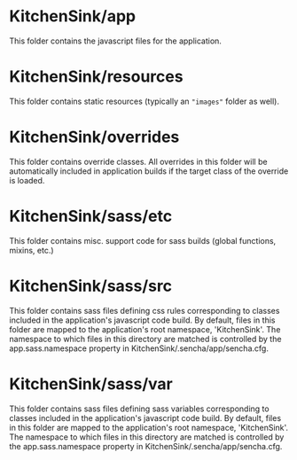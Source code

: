 # KitchenSink/app

This folder contains the javascript files for the application.

# KitchenSink/resources

This folder contains static resources (typically an `"images"` folder as well).

# KitchenSink/overrides

This folder contains override classes. All overrides in this folder will be 
automatically included in application builds if the target class of the override
is loaded.

# KitchenSink/sass/etc

This folder contains misc. support code for sass builds (global functions, 
mixins, etc.)

# KitchenSink/sass/src

This folder contains sass files defining css rules corresponding to classes
included in the application's javascript code build.  By default, files in this 
folder are mapped to the application's root namespace, 'KitchenSink'. The
namespace to which files in this directory are matched is controlled by the
app.sass.namespace property in KitchenSink/.sencha/app/sencha.cfg. 

# KitchenSink/sass/var

This folder contains sass files defining sass variables corresponding to classes
included in the application's javascript code build.  By default, files in this 
folder are mapped to the application's root namespace, 'KitchenSink'. The
namespace to which files in this directory are matched is controlled by the
app.sass.namespace property in KitchenSink/.sencha/app/sencha.cfg. 
